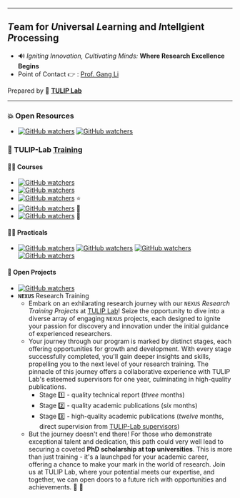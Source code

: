 
----

## *T*eam for *U*niversal *L*earning and *I*ntellgient *P*rocessing

- :loud_sound: *Igniting Innovation, Cultivating Minds:* **Where Research Excellence Begins**
- Point of Contact :point_right: : [Prof. Gang Li](https://github.com/tuliplab)

Prepared by :tulip: **[TULIP Lab](https://www.tulip.org.au/members)**

---

### :boom: Open Resources 

- [![GitHub watchers](https://img.shields.io/badge/tulip--lab-Open--Data-brightgreen?style=plastic)](https://www.tulip.org.au/open-data) [![GitHub watchers](https://img.shields.io/badge/tulip--lab-Open--Code-brightgreen?style=plastic)](https://www.tulip.org.au/open-code) 


### :juggling_person: TULIP-Lab [Training](https://www.tulip.org.au/research-training)

#### :man_teacher: Courses

- [![GitHub watchers](https://img.shields.io/badge/tulip--lab-Math--Foundations--for--Data--Scientists-brightgreen?style=plastic)](https://github.com/tulip-lab/math-foundation-for-data-scientists) 
- [![GitHub watchers](https://img.shields.io/badge/tulip--lab-Modern--Data--Science-brightgreen?style=plastic)](https://github.com/tulip-lab/sit742) 
- [![GitHub watchers](https://img.shields.io/badge/tulip--lab-Pattern--Classification-brightgreen?style=plastic)](https://github.com/tulip-lab/pattern-classification)  :star:
- [![GitHub watchers](https://img.shields.io/badge/tulip--lab-Statistical--Machine--Learning-brightgreen?style=plastic)](https://github.com/tulip-lab/statistical-machine-learning) :star2:
- [![GitHub watchers](https://img.shields.io/badge/tulip--lab-Privacy--aware--Data--Science-brightgreen?style=plastic)](https://github.com/tulip-lab/privacy-aware-data-science) :star2:

#### :weight_lifting_man: Practicals

- [![GitHub watchers](https://img.shields.io/badge/tulip--lab-FLIP00-brightgreen?style=plastic)](https://github.com/tulip-lab/flip00) [![GitHub watchers](https://img.shields.io/badge/tulip--lab-FLIP01-brightgreen?style=plastic)](https://github.com/tulip-lab/flip01) [![GitHub watchers](https://img.shields.io/badge/tulip--lab-FLIP02-brightgreen?style=plastic)](https://github.com/tulip-lab/flip02) [![GitHub watchers](https://img.shields.io/badge/tulip--lab-FLIP03-brightgreen?style=plastic)](https://github.com/tulip-lab/flip03) 


#### :horse_racing: Open Projects

- [![GitHub watchers](https://img.shields.io/badge/tulip--lab-Open--Projects-brightgreen?style=plastic)](https://github.com/tulip-lab/open-projects)  
- **`NEXUS`** Research Training
  - Embark on an exhilarating research journey with our `NEXUS` *Research Training Projects* at [TULIP Lab](https://www.tulip.org.au)! Seize the opportunity to dive into a diverse array of engaging `NEXUS` projects, each designed to ignite your passion for discovery and innovation under the initial guidance of experienced researchers.
  - Your journey through our program is marked by distinct stages, each offering opportunities for growth and development. With every stage successfully completed, you'll gain deeper insights and skills, propelling you to the next level of your research training. The pinnacle of this journey offers a collaborative experience with TULIP Lab's esteemed supervisors for one year, culminating in high-quality publications.
    - Stage :one: - quality technical report (*three* months)
    - Stage :two: - quality academic publications (*six* months)
    - Stage :three: - high-quality academic publications (*twelve* months, direct supervision from [TULIP-Lab supervisors](https://www.tulip.org.au/members))
  - But the journey doesn't end there! For those who demonstrate exceptional talent and dedication, this path could very well lead to securing a coveted **PhD scholarship at top universities**. This is more than just training - it's a launchpad for your academic career, offering a chance to make your mark in the world of research. Join us at TULIP Lab, where your potential meets our expertise, and together, we can open doors to a future rich with opportunities and achievements. :rocket: :star2:




